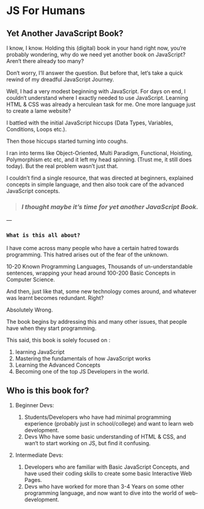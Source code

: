 # JS For Humans

## Yet Another JavaScript Book?

I know, I know. Holding this (digital) book in your hand right now, you‘re
probably wondering, why do we need yet another book on JavaScript? Aren‘t there
already too many?

Don‘t worry, I‘ll answer the question. But before that, let‘s take a quick
rewind of my dreadful JavaScript Journey.

Well, I had a very modest beginning with JavaScript. For days on end, I couldn‘t
understand where I exactly needed to use JavaScript. Learning HTML & CSS was
already a herculean task for me. One more language just to create a lame
website?

I battled with the initial JavaScript hiccups (Data Types, Variables,
Conditions, Loops etc.). 

Then those hiccups started turning into coughs. 

I ran into terms like Object-Oriented, Multi Paradigm, Functional, Hoisting, Polymorphism etc etc, and it left my head spinning. (Trust me, it still does today). But the real problem wasn’t just that.

I couldn’t find a single resource, that was directed at beginners, explained concepts in simple language, and then also took care of the advanced JavaScript concepts.

> ### *I thought maybe it’s time for yet another JavaScript Book.*

—

### `What is this all about?`

I have come across many people who have a certain hatred towards programming.
This hatred arises out of the fear of the unknown.

10-20 Known Programming Languages, Thousands of un-understandable sentences, wrapping
your head around 100-200 Basic Concepts in Computer Science.

And then, just like that, some new technology comes around, and whatever was
learnt becomes redundant. Right?

Absolutely Wrong.

The book begins by addressing this and many other issues, that people have when they start programming.

This said, this book is solely focused on :
1. learning JavaScript
2. Mastering the fundamentals of how JavaScript works
3. Learning the Advanced Concepts
4. Becoming one of the top JS Developers in the world.

## Who is this book for?

1. Beginner Devs:
   1. Students/Developers who have had minimal programming experience (probably
      just in school/college) and want to learn web development.
   2. Devs Who have some basic understanding of HTML & CSS, and wan‘t to start
      working on JS, but find it confusing.
      
2. Intermediate Devs:
   1. Developers who are familiar with Basic JavaScript Concepts, and have used
      their coding skills to create some basic Interactive Web Pages.
   2. Devs who have worked for more than 3-4 Years on some other programming
      language, and now want to dive into the world of web-development.